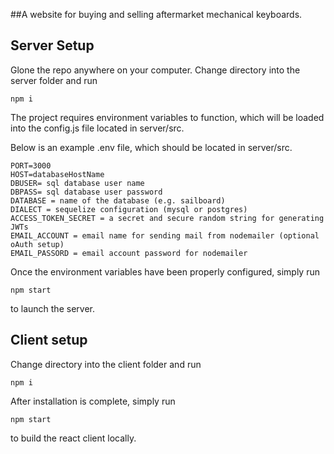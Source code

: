 
##A website for buying and selling aftermarket mechanical keyboards.

## Server Setup

Glone the repo anywhere on your computer. Change directory into the server folder
and run
```
npm i
```

The project requires environment variables to function, which will be loaded into the config.js file located
in server/src.

Below is an example .env file, which should be located in server/src.

```
PORT=3000
HOST=databaseHostName
DBUSER= sql database user name
DBPASS= sql database user password
DATABASE = name of the database (e.g. sailboard)
DIALECT = sequelize configuration (mysql or postgres)
ACCESS_TOKEN_SECRET = a secret and secure random string for generating JWTs
EMAIL_ACCOUNT = email name for sending mail from nodemailer (optional oAuth setup)
EMAIL_PASSORD = email account password for nodemailer
```

Once the environment variables have been properly configured, simply run
```
npm start
```
to launch the server.

## Client setup

Change directory into the client folder and run
```
npm i
```

After installation is complete, simply run
```
npm start
```
to build the react client locally.


